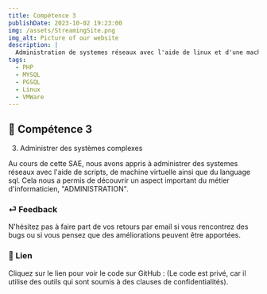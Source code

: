```yaml
---
title: Compétence 3
publishDate: 2023-10-02 19:23:00
img: /assets/StreamingSite.png
img_alt: Picture of our website
description: |
  Administration de systemes réseaux avec l'aide de linux et d'une machine virtuelle.
tags:
  - PHP
  - MYSQL
  - PGSQL
  - Linux
  - VMWare
---
```



## 🎉 Compétence 3

3) Administrer des systèmes complexes
> 

Au cours de cette SAE, nous avons appris à administrer des systemes réseaux avec l'aide de scripts, de machine virtuelle ainsi que du language sql.
Cela nous a permis de découvrir un aspect important du métier d'informaticien, "ADMINISTRATION".

 

### ⏎ Feedback

N'hésitez pas à faire part de vos retours par email si vous rencontrez des bugs ou si vous pensez que des améliorations peuvent être apportées.


### 🔗 Lien

Cliquez sur le lien pour voir le code sur GitHub : (Le code est privé, car il utilise des outils qui sont soumis à des clauses de confidentialités).
 







